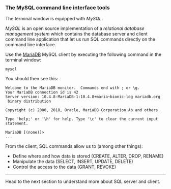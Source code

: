 ### The MySQL command line interface tools

The terminal window is equipped with _MySQL_.

_MySQL_ is an open source implementation of a _relational database management system_ which contains the database server and client command line application that let us run SQL commands directly on the command line interface.

Use the [MariaDB](https://mariadb.com/) MySQL client by executing the following command in the terminal window:

```
mysql
```

You should then see this:

```
Welcome to the MariaDB monitor.  Commands end with ; or \g.
Your MariaDB connection id is 42
Server version: 10.4.8-MariaDB-1:10.4.8+maria~bionic-log mariadb.org
 binary distribution

Copyright (c) 2000, 2018, Oracle, MariaDB Corporation Ab and others.

Type 'help;' or '\h' for help. Type '\c' to clear the current input
statement.

MariaDB [(none)]>
...

```
From the client, SQL commands allow us to (among other things):

- Define where and how data is stored (CREATE, ALTER, DROP, RENAME)
- Manipulate the data (SELECT, INSERT, UPDATE, DELETE)
- Control the access to the data (GRANT, REVOKE)

---

Head to the next section to understand more about SQL server and client.